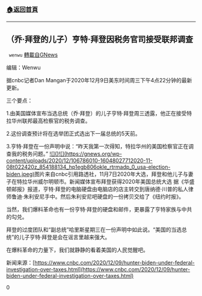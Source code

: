 ###  [:house:返回首頁](https://github.com/ourhimalayas/txt)
---

## （乔·拜登的儿子）亨特·拜登因税务官司接受联邦调查
` wenwu` [轉載自GNews](https://gnews.org/zh-hans/633112/)

编辑：Wenwu

据cnbc记者Dan Mangan于2020年12月9日美东时间周三下午4点22分钟的最新更新。

三个要点：

1.由美国媒体宣布当选总统（乔·拜登）的儿子亨特·拜登周三透露，他正在接受特拉华州联邦最高检察官的税务调查。

2.这份调查预计将在选举团正式选出下一届总统的5天前。

3.亨特·拜登在一份声明中说：“昨天我第一次得知，特拉华州的美国检察官正在调查我的税务问题。”
[!\[\]()!\[\](https://gnews.org/wp-content/uploads/2020/12/106786010-16048027712020-11-08t022420z_854188134_hp1egb806okle_rtrmadp_0_usa-election-biden.jpeg)](https://image.cnbcfm.com/api/v1/image/106786010-16048027712020-11-08t022420z_854188134_hp1egb806okle_rtrmadp_0_usa-election-biden.jpeg?v=1604802809&amp;w=900&amp;h=506)图片来自cnbc引用路透社，11月7日2020年大选，拜登和他儿子与妻子在特拉华州威尔明顿市。新闻媒体宣布拜登获得2020年美国总统大选
据《华盛顿邮报》报道，亨特·拜登的电脑硬盘由电脑店的店主转交到唐纳德·川普的私人律师鲁迪·朱利安尼手中。然后朱利安尼吧硬盘的一份拷贝交给了《纽约时报》。

当然，我们爆料革命也有一份亨特·拜登的硬盘和邮件，更暴露了亨特家族与中共的勾兑。

拜登的过度团队和“副总统”哈里斯星期三在一份声明中如此说。“美国的当选总统”的儿子亨特·拜登是会在谣言里越来强大。

在爆料革命的力量下，我们就静静的看着美国的人民觉醒吧。

新闻来源：[https://www.cnbc.com/2020/12/09/hunter-biden-under-federal-investigation-over-taxes.html](https://www.cnbc.com/2020/12/09/hunter-biden-under-federal-investigation-over-taxes.html)

0
